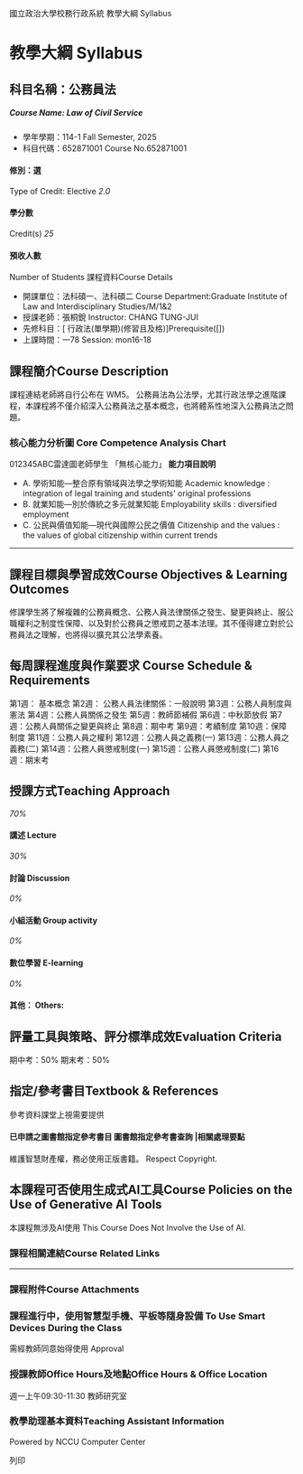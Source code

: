 國立政治大學校務行政系統 教學大綱 Syllabus
# 教學大綱 Syllabus
##  科目名稱：公務員法
#####  Course Name: Law of Civil Service
  * 學年學期：114-1 Fall Semester, 2025 
  * 科目代碼：652871001 Course No.652871001


#### 修別：選
Type of Credit: Elective 
_2.0_
#### 學分數
Credit(s)
_25_
#### 預收人數
Number of Students
課程資料Course Details
  * 開課單位：法科碩一、法科碩二 Course Department:Graduate Institute of Law and Interdisciplinary Studies/M/1&2 
  * 授課老師：張桐銳 Instructor: CHANG TUNG-JUI 
  * 先修科目：[ 行政法(單學期)(修習且及格)]Prerequisite([])
  * 上課時間：一78 Session: mon16-18


##  課程簡介Course Description
課程連結老師將自行公布在 WM5。
公務員法為公法學，尤其行政法學之進階課程，本課程將不僅介紹深入公務員法之基本概念，也將體系性地深入公務員法之問題。
###  核心能力分析圖 Core Competence Analysis Chart
012345ABC雷達圖老師學生
「無核心能力」 
**能力項目說明**
  * A. 學術知能—整合原有領域與法學之學術知能 Academic knowledge : integration of legal training and students' original professions
  * B. 就業知能—別於傳統之多元就業知能 Employability skills : diversified employment
  * C. 公民與價值知能—現代與國際公民之價值 Citizenship and the values : the values of global citizenship within current trends


* * *
##  課程目標與學習成效Course Objectives & Learning Outcomes 
修課學生將了解複雜的公務員概念、公務人員法律關係之發生、變更與終止、服公職權利之制度性保障、以及對於公務員之懲戒罰之基本法理。其不僅得建立對於公務員法之理解，也將得以擴充其公法學素養。
##  每周課程進度與作業要求 Course Schedule & Requirements
第1週： 基本概念
第2週： 公務人員法律關係：一般說明
第3週：公務人員制度與憲法
第4週：公務人員關係之發生
第5週：教師節補假
第6週：中秋節放假
第7週：公務人員關係之變更與終止
第8週：期中考
第9週：考績制度
第10週：保障制度
第11週：公務人員之權利
第12週：公務人員之義務(一)
第13週：公務人員之義務(二)
第14週：公務人員懲戒制度(一)
第15週：公務人員懲戒制度(二)
第16週：期末考
##  授課方式Teaching Approach
_70%_
####  講述 Lecture
_30%_
####  討論 Discussion
_0%_
####  小組活動 Group activity
_0%_
####  數位學習 E-learning
_0%_
####  其他： Others:
##  評量工具與策略、評分標準成效Evaluation Criteria
期中考：50%
期末考：50%
##  指定/參考書目Textbook & References
參考資料課堂上視需要提供
####  已申請之圖書館指定參考書目  圖書館指定參考書查詢 |相關處理要點
維護智慧財產權，務必使用正版書籍。 Respect Copyright.
##  本課程可否使用生成式AI工具Course Policies on the Use of Generative AI Tools
本課程無涉及AI使用 This Course Does Not Involve the Use of AI.
###  課程相關連結Course Related Links
* * *
###  課程附件Course Attachments
###  課程進行中，使用智慧型手機、平板等隨身設備 To Use Smart Devices During the Class
需經教師同意始得使用  Approval
###  授課教師Office Hours及地點Office Hours & Office Location
週一上午09:30-11:30
教師研究室
###  教學助理基本資料Teaching Assistant Information
Powered by NCCU Computer Center
  
列印
